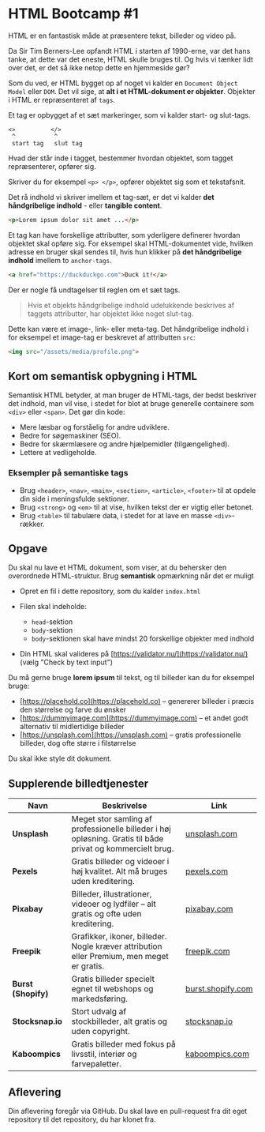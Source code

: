# HTML Bootcamp #1

HTML er en fantastisk måde at præsentere tekst, billeder og video på.

Da Sir Tim Berners-Lee opfandt HTML i starten af 1990-erne, var det hans tanke, at dette var det eneste, HTML skulle bruges til. Og hvis vi tænker lidt over det, er det så ikke netop dette en hjemmeside gør?

Som du ved, er HTML bygget op af noget vi kalder en `Document Object Model` eller `DOM`. Det vil sige, at **alt i et HTML-dokument er objekter**. Objekter i HTML er repræsenteret af `tags`.

Et tag er opbygget af et sæt markeringer, som vi kalder start- og slut-tags.

```
<>          </>
 ^           ^
 start tag   slut tag
```

Hvad der står inde i tagget, bestemmer hvordan objektet, som tagget repræsenterer, opfører sig.

Skriver du for eksempel `<p> </p>`, opfører objektet sig som et tekstafsnit.

Det rå indhold vi skriver imellem et tag-sæt, er det vi kalder **det håndgribelige indhold** - eller **tangible content**.

```html
<p>Lorem ipsum dolor sit amet ...</p>
```

Et tag kan have forskellige attributter, som yderligere definerer hvordan objektet skal opføre sig. For eksempel skal HTML-dokumentet vide, hvilken adresse en bruger skal sendes til, hvis hun klikker på **det håndgribelige indhold** imellem to `anchor-tags`.

```html
<a href="https://duckduckgo.com">Duck it!</a>
```

Der er nogle få undtagelser til reglen om et sæt tags.

> Hvis et objekts håndgribelige indhold udelukkende beskrives af taggets attributter, har objektet ikke noget slut-tag.

Dette kan være et image-, link- eller meta-tag. Det håndgribelige indhold i for eksempel et image-tag er beskrevet af attributten `src`:

```html
<img src="/assets/media/profile.png">
```

## Kort om semantisk opbygning i HTML

Semantisk HTML betyder, at man bruger de HTML-tags, der bedst beskriver det indhold, man vil vise, i stedet for blot at bruge generelle containere som `<div>` eller `<span>`. Det gør din kode:

- Mere læsbar og forståelig for andre udviklere.
- Bedre for søgemaskiner (SEO).
- Bedre for skærmlæsere og andre hjælpemidler (tilgængelighed).
- Lettere at vedligeholde.

### Eksempler på semantiske tags

- Brug `<header>`, `<nav>`, `<main>`, `<section>`, `<article>`, `<footer>` til at opdele din side i meningsfulde sektioner.
- Brug `<strong>` og `<em>` til at vise, hvilken tekst der er vigtig eller betonet.
- Brug `<table>` til tabulære data, i stedet for at lave en masse `<div>`-rækker.


## Opgave

Du skal nu lave et HTML dokument, som viser, at du behersker den overordnede HTML-struktur. Brug **semantisk** opmærkning når det er muligt 


* Opret en fil i dette repository, som du kalder `index.html`
* Filen skal indeholde:

  * `head`-sektion
  * `body`-sektion
  * `body`-sektionen skal have mindst 20 forskellige objekter med indhold
* Din HTML skal valideres på [https://validator.nu/](https://validator.nu/) (vælg "Check by text input")

Du må gerne bruge **lorem ipsum** til tekst, og til billeder kan du for eksempel bruge:

* [https://placehold.co](https://placehold.co) – genererer billeder i præcis den størrelse og farve du ønsker
* [https://dummyimage.com](https://dummyimage.com) – et andet godt alternativ til midlertidige billeder
* [https://unsplash.com](https://unsplash.com) – gratis professionelle billeder, dog ofte større i filstørrelse

Du skal ikke style dit dokument.

## Supplerende billedtjenester

| Navn                | Beskrivelse                                                                                                | Link                                           |
| ------------------- | ---------------------------------------------------------------------------------------------------------- | ---------------------------------------------- |
| **Unsplash**        | Meget stor samling af professionelle billeder i høj opløsning. Gratis til både privat og kommercielt brug. | [unsplash.com](https://unsplash.com)           |
| **Pexels**          | Gratis billeder og videoer i høj kvalitet. Alt må bruges uden kreditering.                                 | [pexels.com](https://www.pexels.com)           |
| **Pixabay**         | Billeder, illustrationer, videoer og lydfiler – alt gratis og ofte uden kreditering.                       | [pixabay.com](https://pixabay.com)             |
| **Freepik**         | Grafikker, ikoner, billeder. Nogle kræver attribution eller Premium, men meget er gratis.                  | [freepik.com](https://www.freepik.com)         |
| **Burst (Shopify)** | Gratis billeder specielt egnet til webshops og markedsføring.                                              | [burst.shopify.com](https://burst.shopify.com) |
| **Stocksnap.io**    | Stort udvalg af stockbilleder, alt gratis og uden copyright.                                               | [stocksnap.io](https://stocksnap.io)           |
| **Kaboompics**      | Gratis billeder med fokus på livsstil, interiør og farvepaletter.                                          | [kaboompics.com](https://kaboompics.com)       |

## Aflevering

Din aflevering foregår via GitHub. Du skal lave en pull-request fra dit eget repository til det repository, du har klonet fra.
